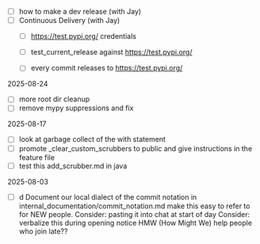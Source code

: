 - [ ] how to make a dev release (with Jay)
- [ ] Continuous Delivery (with Jay)
   - [ ] https://test.pypi.org/ credentials
   - [ ] test_current_release against https://test.pypi.org/
   - [ ] every commit releases to https://test.pypi.org/


2025-08-24
- [ ] more root dir cleanup
- [ ] remove mypy suppressions and fix

2025-08-17
- [ ] look at garbage collect of the with statement
- [ ] promote _clear_custom_scrubbers to public and give instructions in the feature file
- [ ] test this add_scrubber.md in java

2025-08-03
- [ ] d Document our local dialect of the commit notation in internal_documentation/commit_notation.md
        make this easy to refer to for NEW people. 
        Consider: pasting it into chat at start of day
        Consider: verbalize this during opening notice
        HMW (How Might We) help people who join late?? 
